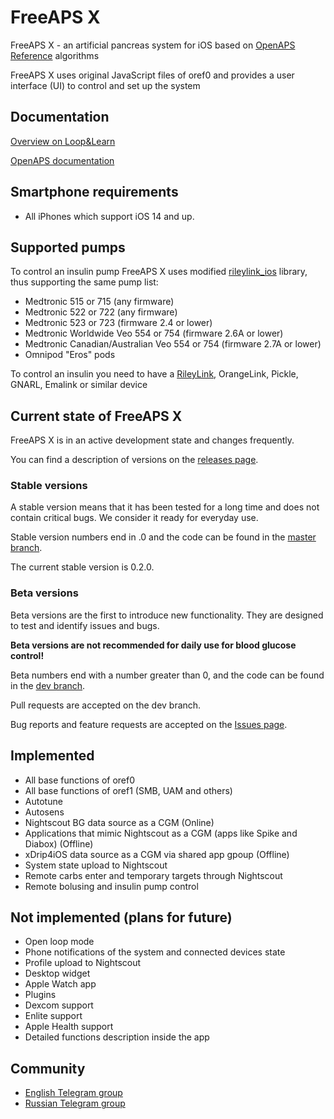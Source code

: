 # FreeAPS X

FreeAPS X - an artificial pancreas system for iOS based on [OpenAPS Reference](https://github.com/openaps/oref0) algorithms

FreeAPS X uses original JavaScript files of oref0 and provides a user interface (UI) to control and set up the system

## Documentation

[Overview on Loop&Learn](https://www.loopandlearn.org/freeaps-x/)

[OpenAPS documentation](https://openaps.readthedocs.io/en/latest/)

## Smartphone requirements

- All iPhones which support iOS 14 and up.

## Supported pumps

To control an insulin pump FreeAPS X uses modified [rileylink_ios](https://github.com/ps2/rileylink_ios) library, thus supporting the same pump list:

- Medtronic 515 or 715 (any firmware)
- Medtronic 522 or 722 (any firmware)
- Medtronic 523 or 723 (firmware 2.4 or lower)
- Medtronic Worldwide Veo 554 or 754 (firmware 2.6A or lower)
- Medtronic Canadian/Australian Veo 554 or 754 (firmware 2.7A or lower)
- Omnipod "Eros" pods

To control an insulin you need to have a [RileyLink](https://getrileylink.org), OrangeLink, Pickle, GNARL, Emalink or similar device

## Current state of FreeAPS X

FreeAPS X is in an active development state and changes frequently.

You can find a description of versions on the [releases page](https://github.com/ivalkou/freeaps/releases).

### Stable versions

A stable version means that it has been tested for a long time and does not contain critical bugs. We consider it ready for everyday use.

Stable version numbers end in .0 and the code can be found in the [master branch](https://github.com/ivalkou/freeaps/tree/master).

The current stable version is 0.2.0.

### Beta versions

Beta versions are the first to introduce new functionality. They are designed to test and identify issues and bugs.

**Beta versions are not recommended for daily use for blood glucose control!**

Beta numbers end with a number greater than 0, and the code can be found in the [dev branch](https://github.com/ivalkou/freeaps/tree/dev).

Pull requests are accepted on the dev branch.

Bug reports and feature requests are accepted on the [Issues page](https://github.com/ivalkou/freeaps/issues).

## Implemented

- All base functions of oref0
- All base functions of oref1 (SMB, UAM and others)
- Autotune
- Autosens
- Nightscout BG data source as a CGM (Online)
- Applications that mimic Nightscout as a CGM (apps like Spike and Diabox) (Offline)
- xDrip4iOS data source as a CGM via shared app gpoup (Offline)
- System state upload to Nightscout
- Remote carbs enter and temporary targets through Nightscout
- Remote bolusing and insulin pump control

## Not implemented (plans for future)

- Open loop mode
- Phone notifications of the system and connected devices state
- Profile upload to Nightscout
- Desktop widget
- Apple Watch app
- Plugins
- Dexcom support
- Enlite support
- Apple Health support
- Detailed functions description inside the app

## Community

- [English Telegram group](https://t.me/freeapsx_eng)
- [Russian Telegram group](https://t.me/freeapsx)

